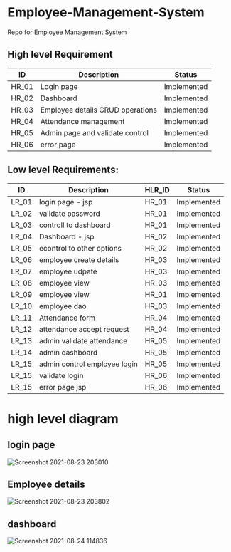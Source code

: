 # Employee-Management-System
Repo for Employee Management System

## High level Requirement


|      ID          |Description                          |Status                         |
|----------------|-------------------------------|-----------------------------|
|HR_01| Login page|Implemented|
|HR_02| Dashboard|Implemented|
|HR_03|Employee details CRUD operations|Implemented|
|HR_04|Attendance management|Implemented|
|HR_05|Admin page and validate control|Implemented|
|HR_06|error page |Implemented|

##  Low level Requirements:
|      ID          |Description                          |  HLR_ID  |Status               |
|----------------|-------------------------------|----------|-----------------------------|
|LR_01|login page - jsp |HR_01|Implemented
|LR_02|validate password|HR_01|Implemented
|LR_03|controll to dashboard|HR_01|Implemented
|LR_04| Dashboard - jsp|HR_02|Implemented
|LR_05|econtrol to other options|HR_02|Implemented
|LR_06|employee create details|HR_03|Implemented
|LR_07|employee udpate|HR_03|Implemented
|LR_08|employee view|HR_03|Implemented
|LR_09|employee view|HR_01|Implemented
|LR_10|employee dao|HR_03|Implemented
|LR_11|Attendance form|HR_04|Implemented
|LR_12|attendance accept request|HR_04|Implemented
|LR_13|admin validate attendance|HR_05|Implemented
|LR_14|admin dashboard|HR_05|Implemented|
|LR_15|admin control employee login|HR_05|Implemented|
|LR_15|validate login|HR_06|Implemented|
|LR_15|error page jsp|HR_06|Implemented|


# high level diagram
## login page
![Screenshot 2021-08-23 203010](https://user-images.githubusercontent.com/84500811/130470172-507b5519-e1df-47d2-af57-014536ce8c14.jpg)

## Employee details
![Screenshot 2021-08-23 203802](https://user-images.githubusercontent.com/84500811/130471478-c56e356b-5012-4f31-9eeb-c44527c502f1.jpg)

## dashboard
![Screenshot 2021-08-24 114836](https://user-images.githubusercontent.com/84500811/130566244-dfc49508-abcc-426a-b59c-eeb6bc8b00ba.jpg)
